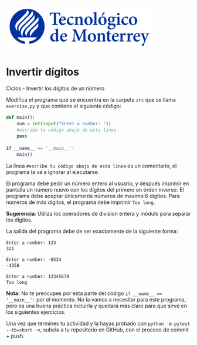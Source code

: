 ![Tec de Monterrey](../../images/logotecmty.png)
# Invertir dígitos
Ciclos - Invertir los dígitos de un número

Modifica el programa que se encuentra en la carpeta `src` que se llama
`exercise.py` y que contiene el siguiente código:

```python
def main():
    num = int(input("Enter a number: "))
    #escribe tu código abajo de esta línea
    pass

if __name__ == '__main__':
    main()
```

La línea `#escribe tu código abajo de esta línea` es un comentario,
el programa la va a ignorar al ejecutarse.

El programa debe pedir un número entero al usuario, y después imprimir en
pantalla un número nuevo con los dígitos del primero en órden inverso.
El programa debe aceptar únicamente números de maximo 6 digitos. Para números
de más digitos, el programa debe imprimir `Too long`.

**Sugerencia**: Utiliza los operadores de division entera y módulo para
separar los dígitos.

La salida del programa debe de ser exactamente de la siguiente forma:

```
Enter a number: 123
321
```

```
Enter a number: -8534
-4358
```

```
Enter a number: 12345678
Too long
```

**Nota:** No te preocupes por esta parte del código
`if __name__ == '__main__':` por el momento.
No la vamos a necesitar para este programa, pero es una buena práctica
incluirla y quedará más claro para que sirve en los siguientes ejercicios.

Una vez que termines tu actividad y la hayas probado con
`python -m pytest --tb=short -v`,
subela a tu repositorio en GitHub, con el proceso de commit + push.
